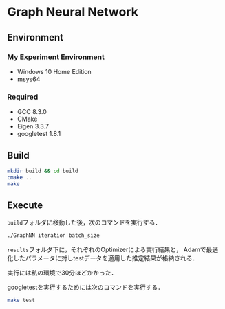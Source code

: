# Graph Neural Network
## Environment
### My Experiment Environment
- Windows 10 Home Edition
- msys64

### Required
- GCC 8.3.0
- CMake 
- Eigen 3.3.7
- googletest 1.8.1

## Build
``` bash
mkdir build && cd build
cmake ..
make
```

## Execute
`build`フォルダに移動した後，次のコマンドを実行する．
``` bash
./GraphNN iteration batch_size
```
`results`フォルダ下に，それぞれのOptimizerによる実行結果と，
Adamで最適化したパラメータに対しtestデータを適用した推定結果が格納される．

実行には私の環境で30分ほどかかった．

googletestを実行するためには次のコマンドを実行する．
``` bash
make test
```